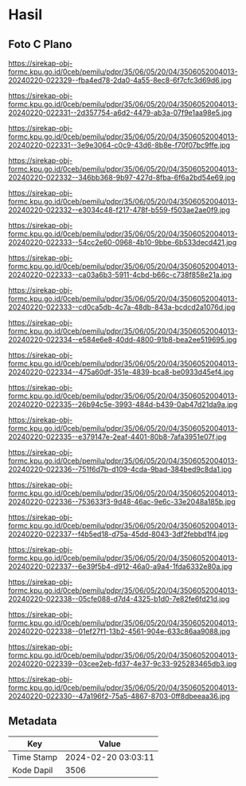 # Hasil

## Foto C Plano

https://sirekap-obj-formc.kpu.go.id/0ceb/pemilu/pdpr/35/06/05/20/04/3506052004013-20240220-022329--fba4ed78-2da0-4a55-8ec8-6f7cfc3d69d6.jpg

https://sirekap-obj-formc.kpu.go.id/0ceb/pemilu/pdpr/35/06/05/20/04/3506052004013-20240220-022331--2d357754-a6d2-4479-ab3a-07f9e1aa98e5.jpg

https://sirekap-obj-formc.kpu.go.id/0ceb/pemilu/pdpr/35/06/05/20/04/3506052004013-20240220-022331--3e9e3064-c0c9-43d6-8b8e-f70f07bc9ffe.jpg

https://sirekap-obj-formc.kpu.go.id/0ceb/pemilu/pdpr/35/06/05/20/04/3506052004013-20240220-022332--346bb368-9b97-427d-8fba-6f6a2bd54e69.jpg

https://sirekap-obj-formc.kpu.go.id/0ceb/pemilu/pdpr/35/06/05/20/04/3506052004013-20240220-022332--e3034c48-f217-478f-b559-f503ae2ae0f9.jpg

https://sirekap-obj-formc.kpu.go.id/0ceb/pemilu/pdpr/35/06/05/20/04/3506052004013-20240220-022333--54cc2e60-0968-4b10-9bbe-6b533decd421.jpg

https://sirekap-obj-formc.kpu.go.id/0ceb/pemilu/pdpr/35/06/05/20/04/3506052004013-20240220-022333--ca03a6b3-5911-4cbd-b66c-c738f858e21a.jpg

https://sirekap-obj-formc.kpu.go.id/0ceb/pemilu/pdpr/35/06/05/20/04/3506052004013-20240220-022333--cd0ca5db-4c7a-48db-843a-bcdcd2a1076d.jpg

https://sirekap-obj-formc.kpu.go.id/0ceb/pemilu/pdpr/35/06/05/20/04/3506052004013-20240220-022334--e584e6e8-40dd-4800-91b8-bea2ee519695.jpg

https://sirekap-obj-formc.kpu.go.id/0ceb/pemilu/pdpr/35/06/05/20/04/3506052004013-20240220-022334--475a60df-351e-4839-bca8-be0933d45ef4.jpg

https://sirekap-obj-formc.kpu.go.id/0ceb/pemilu/pdpr/35/06/05/20/04/3506052004013-20240220-022335--26b94c5e-3993-484d-b439-0ab47d21da9a.jpg

https://sirekap-obj-formc.kpu.go.id/0ceb/pemilu/pdpr/35/06/05/20/04/3506052004013-20240220-022335--e379147e-2eaf-4401-80b8-7afa3951e07f.jpg

https://sirekap-obj-formc.kpu.go.id/0ceb/pemilu/pdpr/35/06/05/20/04/3506052004013-20240220-022336--751f6d7b-d109-4cda-9bad-384bed9c8da1.jpg

https://sirekap-obj-formc.kpu.go.id/0ceb/pemilu/pdpr/35/06/05/20/04/3506052004013-20240220-022336--753633f3-9d48-46ac-9e6c-33e2048a185b.jpg

https://sirekap-obj-formc.kpu.go.id/0ceb/pemilu/pdpr/35/06/05/20/04/3506052004013-20240220-022337--f4b5ed18-d75a-45dd-8043-3df2febbd1f4.jpg

https://sirekap-obj-formc.kpu.go.id/0ceb/pemilu/pdpr/35/06/05/20/04/3506052004013-20240220-022337--6e39f5b4-d912-46a0-a9a4-1fda6332e80a.jpg

https://sirekap-obj-formc.kpu.go.id/0ceb/pemilu/pdpr/35/06/05/20/04/3506052004013-20240220-022338--05cfe088-d7d4-4325-b1d0-7e82fe6fd21d.jpg

https://sirekap-obj-formc.kpu.go.id/0ceb/pemilu/pdpr/35/06/05/20/04/3506052004013-20240220-022338--01ef27f1-13b2-4561-904e-633c86aa9088.jpg

https://sirekap-obj-formc.kpu.go.id/0ceb/pemilu/pdpr/35/06/05/20/04/3506052004013-20240220-022339--03cee2eb-fd37-4e37-9c33-925283465db3.jpg

https://sirekap-obj-formc.kpu.go.id/0ceb/pemilu/pdpr/35/06/05/20/04/3506052004013-20240220-022330--47a196f2-75a5-4867-8703-0ff8dbeeaa36.jpg


## Metadata

| Key        | Value               |
| ---------- | ------------------- |
| Time Stamp | 2024-02-20 03:03:11 |
| Kode Dapil | 3506                |



